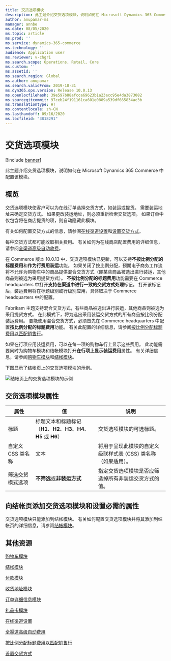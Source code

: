 ```yaml
---
title: 交货选项模块
description: 此主题介绍交货选项模块，说明如何在 Microsoft Dynamics 365 Commerce 中配置该模块。
author: anupamar-ms
manager: annbe
ms.date: 08/05/2020
ms.topic: article
ms.prod: ''
ms.service: dynamics-365-commerce
ms.technology: ''
audience: Application user
ms.reviewer: v-chgri
ms.search.scope: Operations, Retail, Core
ms.custom: ''
ms.assetid: ''
ms.search.region: Global
ms.author: anupamar
ms.search.validFrom: 2019-10-31
ms.dyn365.ops.version: Release 10.0.13
ms.openlocfilehash: 39e597b88afcca69623b1a23acc95e4da3873082
ms.sourcegitcommit: 97ceb24f191161ca601e0889a539df665834ac3b
ms.translationtype: HT
ms.contentlocale: zh-CN
ms.lasthandoff: 09/16/2020
ms.locfileid: "3818291"
---
```

# <a name="delivery-options-module"></a>交货选项模块

[!include [banner](includes/banner.md)]

此主题介绍交货选项模块，说明如何在 Microsoft Dynamics 365 Commerce 中配置该模块。

## <a name="overview"></a>概览

交货选项模块使客户可以为在线订单选择交货方式，如装运或提货。 需要装运地址来确定交货方式。 如果更改装运地址，则必须重新检索交货选项。 如果订单中仅包含将在商店提货的项，则自动隐藏此模块。

有关如何配置交货方式的信息，请参阅[在线渠道设置](channel-setup-online.md)和[设置交货方式](https://docs.microsoft.com/dynamicsax-2012/appuser-itpro/set-up-modes-of-delivery)。

每种交货方式都可能收取相关费用。 有关如何为在线商店配置费用的详细信息，请参阅[全渠道高级自动收费](omni-auto-charges.md)。

在 Commerce 版本 10.0.13 中，交货选项模块已更新，可以支持**不按比例分配的标题费用**和**作为行费用装运**功能。 如果关闭了按比例分配，预期电子商务工作流将不允许为购物车中的商品提供混合交货方式（即某些商品被选出进行装运，其他商品则被选为采用提货方式）。 **不按比例分配的标题费用**功能需要在 Commerce headquarters 中打开**支持在渠道中进行一致的交货方式处理**标记。 打开该标记后，装运费用将在标题级别或行级别应用，具体取决于 Commerce headquarters 中的配置。

Fabrikam 主题支持混合交货方式，有些商品被选出进行装运，其他商品则被选为采用提货方式。 在此模式下，将为选出采用装运交货方式的所有商品按比例分配装运费用。 要能使用混合交货方式，必须首先在 Commerce headquarters 中配置**按比例分配的标题费用**功能。 有关此配置的详细信息，请参阅[按比例分配标题费用以匹配销售行](pro-rate-charges-matching-lines.md)。

如果在行项应用装运费用，可以在每一项的购物车行上显示这些费用。 此功能需要同时为购物车模块和结帐模块打开**在行项上显示装运费用**属性。 有关详细信息，请参阅[购物车模块](add-cart-module.md)和[结帐模块](add-checkout-module.md)。

下图显示了结帐页上的交货选项模块的示例。

![结帐页上的交货选项模块的示例](./media/ecommerce-deliveryoptions.PNG)

## <a name="delivery-options-module-properties"></a>交货选项模块属性

| 属性 | 值 | 说明 |
|----------|--------|-------------|
| 标题 | 标题文本和标题标记（**H1**、**H2**、**H3**、**H4**、**H5** 或 **H6**） | 交货选项模块的可选标题。 |
| 自定义 CSS 类名称 | 文本 | 将用于呈现此模块的自定义级联样式表 (CSS) 类名称（如果适用）。 |
| 筛选交货模式选项 | **不筛选**或**非装运方式** | 指定交货选项模块是否应筛选掉所有非装运交货方式的值。 |

## <a name="add-a-delivery-options-module-to-a-checkout-page-and-set-the-required-properties"></a>向结帐页添加交货选项模块和设置必需的属性

交货选项模块只能添加到结帐模块。 有关如何配置交货选项模块并将其添加到结帐页的详细信息，请参阅[结帐模块](add-checkout-module.md)。

## <a name="additional-resources"></a>其他资源

[购物车模块](add-cart-module.md)

[结帐模块](add-checkout-module.md)

[付款模块](payment-module.md)

[收货地址模块](ship-address-module.md)

[订单详细信息模块](order-confirmation-module.md)

[礼品卡模块](add-giftcard.md)

[在线渠道设置](channel-setup-online.md)

[全渠道高级自动费用](omni-auto-charges.md)

[按比例分配标题费用以匹配销售行](pro-rate-charges-matching-lines.md)

[设置交货方式](https://docs.microsoft.com/dynamicsax-2012/appuser-itpro/set-up-modes-of-delivery)
